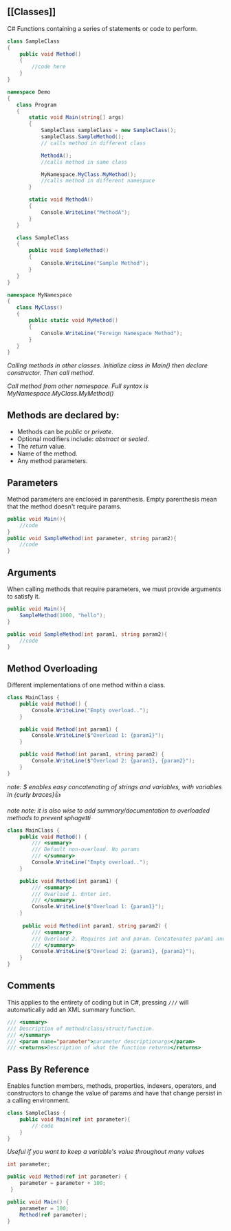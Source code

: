 [[Classes]]
---
C# Functions containing a series of statements or code to perform.

```csharp
class SampleClass 
{
	public void Method()
	{
		//code here
	}
}
```

 ```csharp
namespace Demo
{
    class Program
    {
        static void Main(string[] args)
        {
            SampleClass sampleClass = new SampleClass();
            sampleClass.SampleMethod(); 
            // calls method in different class

            MethodA(); 
            //calls method in same class

            MyNamespace.MyClass.MyMethod(); 
			//calls method in different namespace
        }

        static void MethodA()
        {
            Console.WriteLine("MethodA");
        }
    }

    class SampleClass
    {
        public void SampleMethod() 
        {
            Console.WriteLine("Sample Method");
        }
    }
}

namespace MyNamespace
{
    class MyClass()
    {
        public static void MyMethod()
        {
            Console.WriteLine("Foreign Namespace Method");
        }
    }
}
```  
*Calling methods in other classes.*
*Initialize class in Main() then declare constructor. Then call method.*

*Call method from other namespace.
Full syntax is MyNamespace.MyClass.MyMethod()*
## Methods are declared by:
- Methods can be *public* or *private*.
- Optional modifiers include: *abstract* or *sealed*.
- The *return* value.
- Name of the method.
- Any method parameters.

## Parameters
Method parameters are enclosed in parenthesis. Empty parenthesis mean that the method doesn't require params.
```csharp
public void Main(){
	//code
}
public void SampleMethod(int parameter, string param2){
	//code
}
```

## Arguments
When calling methods that require parameters, we must provide arguments to satisfy it.
```csharp
public void Main(){
	SampleMethod(1000, "hello");
}

public void SampleMethod(int param1, string param2){
	//code
}
```

## Method Overloading
Different implementations of one method within a class.
```csharp
class MainClass {
    public void Method() {
        Console.WriteLine("Empty overload..");
    }

    public void Method(int param1) {
        Console.WriteLine($"Overload 1: {param1}");
    }

    public void Method(int param1, string param2) {
        Console.WriteLine($"Overload 2: {param1}, {param2}");
    }
}
```
*note: $ enables easy concatenating of strings and variables, with variables in {curly braces}*👍 

*note note: it is also wise to add summary/documentation to overloaded methods to prevent sphagetti*
```csharp
class MainClass {
	public void Method() {
		/// <summary>
		/// Default non-overload. No params
		/// </summary>
        Console.WriteLine("Empty overload..");
    }

    public void Method(int param1) {
		/// <summary>
		/// Overload 1. Enter int.
		/// </summary>        
        Console.WriteLine($"Overload 1: {param1}");
	}
	
     public void Method(int param1, string param2) {		
		/// <summary>
		/// Overload 2. Requires int and param. Concatenates param1 and 2
		/// </summary>        
        Console.WriteLine($"Overload 2: {param1}, {param2}");
    }
}
```

## Comments
This applies to the entirety of coding but in C#, pressing `///` will automatically add an XML summary function.

```csharp
/// <summary>
/// Description of method/class/struct/function.
/// </summary>
/// <param name="parameter">parameter descriptionargs</param>
/// <returns>Description of what the function returns</returns>

```

## Pass By Reference
Enables function members, methods, properties, indexers, operators, and constructors to change the value of params and have that change persist in a calling environment.
```csharp
class SampleClass {
	public void Main(ref int parameter){
		// code
	}
}
```
*Useful if you want to keep a variable's value throughout many values*

```csharp
int parameter;

public void Method(ref int parameter) {
	parameter = parameter + 100;	
 }

public void Main() {
	parameter = 100;
	Method(ref parameter);
}
```